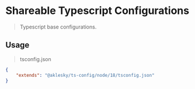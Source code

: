 # Shareable Typescript Configurations

> Typescript base configurations.

## Usage

> tsconfig.json

```json
{
    "extends": "@aklesky/ts-config/node/18/tsconfig.json"
}
```
